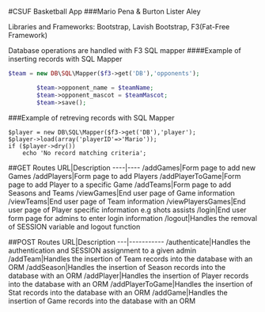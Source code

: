 #CSUF Basketball App
###Mario Pena & Burton Lister Aley

Libraries and Frameworks: Bootstrap, Lavish Bootstrap, F3(Fat-Free Framework)

Database operations are handled with F3 SQL mapper
####Example of inserting records with SQL Mapper
```PHP
$team = new DB\SQL\Mapper($f3->get('DB'),'opponents');

		$team->opponent_name = $teamName;
		$team->opponent_mascot = $teamMascot;
		$team->save();
```
###Example of retreving records with SQL Mapper
```
$player = new DB\SQL\Mapper($f3->get('DB'),'player');
$player->load(array('playerID'=>'Mario'));
if ($player->dry())
    echo 'No record matching criteria';
```

##GET Routes
URL|Description
----|----
/addGames|Form page to add new Games
/addPlayers|Form page to add Players
/addPlayerToGame|Form page to add Player to a specific Game
/addTeams|Form page to add Seasons and Teams
/viewGames|End user page of Game information
/viewTeams|End user page of Team information
/viewPlayersGames|End user page of Player specific information e.g shots assists
/login|End user form page for admins to enter login information
/logout|Handles the removal of SESSION variable and logout function


##POST Routes
URL|Description
---|-----------
/authenticate|Handles the authentication and SESSION assignment to a given admin
/addTeam|Handles the insertion of Team records into the database with an ORM
/addSeason|Handles the insertion of Season records into the database with an ORM
/addPlayer|Handles the insertion of Player records into the database with an ORM
/addPlayerToGame|Handles the insertion of Stat records into the database with an ORM
/addGame|Handles the insertion of Game records into the database with an ORM